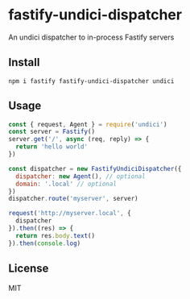 # fastify-undici-dispatcher

An undici dispatcher to in-process Fastify servers

## Install

```
npm i fastify fastify-undici-dispatcher undici
```

## Usage

```js
const { request, Agent } = require('undici')
const server = Fastify()
server.get('/', async (req, reply) => {
  return 'hello world'
})

const dispatcher = new FastifyUndiciDispatcher({
  dispatcher: new Agent(), // optional
  domain: '.local' // optional
})
dispatcher.route('myserver', server)

request('http://myserver.local', {
  dispatcher
}).then((res) => {
  return res.body.text()
}).then(console.log)
```

## License

MIT
